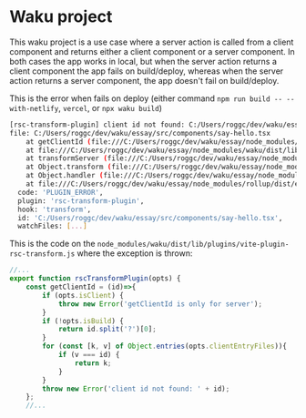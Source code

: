# Waku project

This waku project is a use case where a server action is called from a client component and returns either a client component or a server component. In both cases the app works in local, but when the server action returns a client component the app fails on build/deploy, whereas when the server action returns a server component, the app doesn't fail on build/deploy.

This is the error when fails on deploy (either command `npm run build -- --with-netlify`, `vercel`, or `npx waku build`)

```bash
[rsc-transform-plugin] client id not found: C:/Users/roggc/dev/waku/essay/src/components/say-hello.tsx
file: C:/Users/roggc/dev/waku/essay/src/components/say-hello.tsx
    at getClientId (file:///C:/Users/roggc/dev/waku/essay/node_modules/waku/dist/lib/plugins/vite-plugin-rsc-transform.js:653:15)
    at file:///C:/Users/roggc/dev/waku/essay/node_modules/waku/dist/lib/plugins/vite-plugin-rsc-transform.js:705:51
    at transformServer (file:///C:/Users/roggc/dev/waku/essay/node_modules/waku/dist/lib/plugins/vite-plugin-rsc-transform.js:627:179)
    at Object.transform (file:///C:/Users/roggc/dev/waku/essay/node_modules/waku/dist/lib/plugins/vite-plugin-rsc-transform.js:705:20)
    at Object.handler (file:///C:/Users/roggc/dev/waku/essay/node_modules/vite/dist/node/chunks/dep-glQox-ep.js:51737:15)
    at file:///C:/Users/roggc/dev/waku/essay/node_modules/rollup/dist/es/shared/node-entry.js:21891:40 {
  code: 'PLUGIN_ERROR',
  plugin: 'rsc-transform-plugin',
  hook: 'transform',
  id: 'C:/Users/roggc/dev/waku/essay/src/components/say-hello.tsx',
  watchFiles: [...]
```

This is the code on the `node_modules/waku/dist/lib/plugins/vite-plugin-rsc-transform.js` where the exception is thrown:

```javascript
//...
export function rscTransformPlugin(opts) {
    const getClientId = (id)=>{
        if (opts.isClient) {
            throw new Error('getClientId is only for server');
        }
        if (!opts.isBuild) {
            return id.split('?')[0];
        }
        for (const [k, v] of Object.entries(opts.clientEntryFiles)){
            if (v === id) {
                return k;
            }
        }
        throw new Error('client id not found: ' + id);
    };
    //...
```
